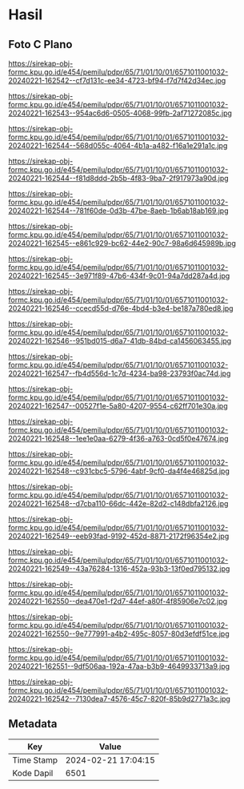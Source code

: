 # Hasil

## Foto C Plano

https://sirekap-obj-formc.kpu.go.id/e454/pemilu/pdpr/65/71/01/10/01/6571011001032-20240221-162542--cf7d131c-ee34-4723-bf94-f7d7f42d34ec.jpg

https://sirekap-obj-formc.kpu.go.id/e454/pemilu/pdpr/65/71/01/10/01/6571011001032-20240221-162543--954ac6d6-0505-4068-99fb-2af71272085c.jpg

https://sirekap-obj-formc.kpu.go.id/e454/pemilu/pdpr/65/71/01/10/01/6571011001032-20240221-162544--568d055c-4064-4b1a-a482-f16a1e291a1c.jpg

https://sirekap-obj-formc.kpu.go.id/e454/pemilu/pdpr/65/71/01/10/01/6571011001032-20240221-162544--f81d8ddd-2b5b-4f83-9ba7-2f917973a90d.jpg

https://sirekap-obj-formc.kpu.go.id/e454/pemilu/pdpr/65/71/01/10/01/6571011001032-20240221-162544--781f60de-0d3b-47be-8aeb-1b6ab18ab169.jpg

https://sirekap-obj-formc.kpu.go.id/e454/pemilu/pdpr/65/71/01/10/01/6571011001032-20240221-162545--e861c929-bc62-44e2-90c7-98a6d645989b.jpg

https://sirekap-obj-formc.kpu.go.id/e454/pemilu/pdpr/65/71/01/10/01/6571011001032-20240221-162545--3e971f89-47b6-434f-9c01-94a7dd287a4d.jpg

https://sirekap-obj-formc.kpu.go.id/e454/pemilu/pdpr/65/71/01/10/01/6571011001032-20240221-162546--ccecd55d-d76e-4bd4-b3e4-be187a780ed8.jpg

https://sirekap-obj-formc.kpu.go.id/e454/pemilu/pdpr/65/71/01/10/01/6571011001032-20240221-162546--951bd015-d6a7-41db-84bd-ca1456063455.jpg

https://sirekap-obj-formc.kpu.go.id/e454/pemilu/pdpr/65/71/01/10/01/6571011001032-20240221-162547--fb4d556d-1c7d-4234-ba98-23793f0ac74d.jpg

https://sirekap-obj-formc.kpu.go.id/e454/pemilu/pdpr/65/71/01/10/01/6571011001032-20240221-162547--00527f1e-5a80-4207-9554-c62ff701e30a.jpg

https://sirekap-obj-formc.kpu.go.id/e454/pemilu/pdpr/65/71/01/10/01/6571011001032-20240221-162548--1ee1e0aa-6279-4f36-a763-0cd5f0e47674.jpg

https://sirekap-obj-formc.kpu.go.id/e454/pemilu/pdpr/65/71/01/10/01/6571011001032-20240221-162548--c931cbc5-5796-4abf-9cf0-da4f4e46825d.jpg

https://sirekap-obj-formc.kpu.go.id/e454/pemilu/pdpr/65/71/01/10/01/6571011001032-20240221-162548--d7cba110-66dc-442e-82d2-c148dbfa2126.jpg

https://sirekap-obj-formc.kpu.go.id/e454/pemilu/pdpr/65/71/01/10/01/6571011001032-20240221-162549--eeb93fad-9192-452d-8871-2172f96354e2.jpg

https://sirekap-obj-formc.kpu.go.id/e454/pemilu/pdpr/65/71/01/10/01/6571011001032-20240221-162549--43a76284-1316-452a-93b3-13f0ed795132.jpg

https://sirekap-obj-formc.kpu.go.id/e454/pemilu/pdpr/65/71/01/10/01/6571011001032-20240221-162550--dea470e1-f2d7-44ef-a80f-4f85906e7c02.jpg

https://sirekap-obj-formc.kpu.go.id/e454/pemilu/pdpr/65/71/01/10/01/6571011001032-20240221-162550--9e777991-a4b2-495c-8057-80d3efdf51ce.jpg

https://sirekap-obj-formc.kpu.go.id/e454/pemilu/pdpr/65/71/01/10/01/6571011001032-20240221-162551--9df506aa-192a-47aa-b3b9-4649933713a9.jpg

https://sirekap-obj-formc.kpu.go.id/e454/pemilu/pdpr/65/71/01/10/01/6571011001032-20240221-162542--7130dea7-4576-45c7-820f-85b9d2771a3c.jpg


## Metadata

| Key        | Value               |
| ---------- | ------------------- |
| Time Stamp | 2024-02-21 17:04:15 |
| Kode Dapil | 6501                |




